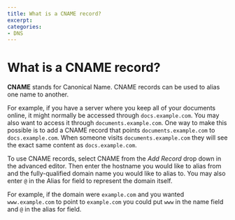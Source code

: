 ```yaml
---
title: What is a CNAME record?
excerpt: 
categories:
- DNS
---
```


# What is a CNAME record?

**CNAME** stands for Canonical Name. CNAME records can be used to alias one name to another.

For example, if you have a server where you keep all of your documents online, it might normally be accessed through `docs.example.com`. You may also want to access it through `documents.example.com`. One way to make this possible is to add a CNAME record that points `documents.example.com` to `docs.example.com`. When someone visits `documents.example.com` they will see the exact same content as `docs.example.com`.

To use CNAME records, select CNAME from the *Add Record* drop down in the advanced editor. Then enter the hostname you would like to alias from and the fully-qualified domain name you would like to alias to. You may also enter `@` in the Alias for field to represent the domain itself.

For example, if the domain were `example.com` and you wanted `www.example.com` to point to `example.com` you could put `www` in the name field and `@` in the alias for field.


